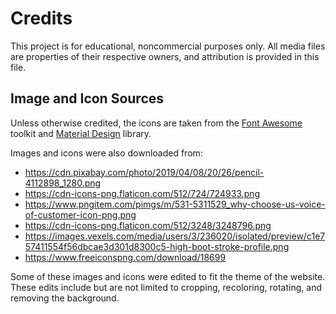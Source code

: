 # Credits

This project is for educational, noncommercial purposes only.
All media files are properties of their respective owners, and attribution is provided in this file.

## Image and Icon Sources

Unless otherwise credited, the icons are taken from the [Font Awesome](https://fontawesome.com/) toolkit and [Material Design](https://developers.google.com/fonts/docs/material_icons) library.

Images and icons were also downloaded from:

-   https://cdn.pixabay.com/photo/2019/04/08/20/26/pencil-4112898_1280.png
-   https://cdn-icons-png.flaticon.com/512/724/724933.png
-   https://www.pngitem.com/pimgs/m/531-5311529_why-choose-us-voice-of-customer-icon-png.png
-   https://cdn-icons-png.flaticon.com/512/3248/3248796.png
-   https://images.vexels.com/media/users/3/236020/isolated/preview/c1e757411554f56dbcae3d301d8300c5-high-boot-stroke-profile.png
-   https://www.freeiconspng.com/download/18699

Some of these images and icons were edited to fit the theme of the website.
These edits include but are not limited to cropping, recoloring, rotating, and removing the background.
